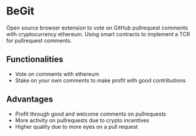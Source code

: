 # BeGit
Open source browser extension to vote on GitHub pullrequest comments with cryptocurrency ethereum.
Using smart contracts to implement a TCR for pullrequest comments.

## Functionalities
- Vote on comments with ethereum
- Stake on your own comments to make profit with good contributions

## Advantages
- Profit through good and welcome comments on pullrequests
- More activity on pullrequests due to crypto incentives
- Higher quality due to more eyes on a pull request

